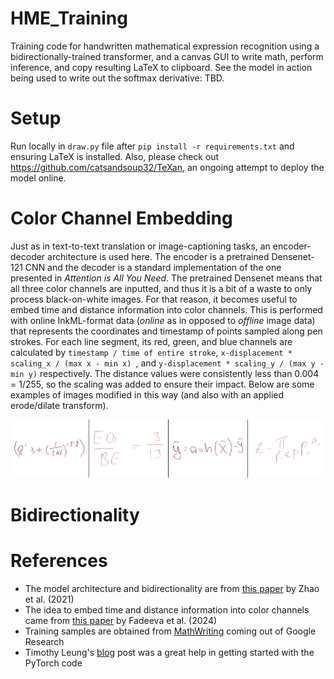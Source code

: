 # HME_Training

Training code for handwritten mathematical expression recognition using a bidirectionally-trained transformer, and a canvas GUI to write math, perform inference, and copy resulting LaTeX to clipboard. See the model in action being used to write out the softmax derivative: TBD.

# Setup

Run locally in `draw.py` file after `pip install -r requirements.txt` and ensuring LaTeX is installed. Also, please check out https://github.com/catsandsoup32/TeXan, an ongoing attempt to deploy the model online.

# Color Channel Embedding

Just as in text-to-text translation or image-captioning tasks, an encoder-decoder architecture is used here. The encoder is a pretrained Densenet-121 CNN and the decoder is a standard implementation of the one presented in *Attention is All You Need*. The pretrained Densenet means that all three color channels are inputted, and thus it is a bit of a waste to only process black-on-white images. For that reason, it becomes useful to embed time and distance information into color channels. This is performed with online InkML-format data (*online* as in opposed to *offline* image data) that represents the coordinates and timestamp of points sampled along pen strokes. For each line segment, its red, green, and blue channels are calculated by `timestamp / time of entire stroke`, `x-displacement * scaling_x / (max x - min x) `, and `y-displacement * scaling_y / (max y - min y)` respectively. The distance values were consistently less than 0.004 = 1/255, so the scaling was added to ensure their impact. Below are some examples of images modified in this way (and also with an applied erode/dilate transform).

<p align="center">
  <img src="public/color_ex.png" alt="Color Example" width="750">
</p>




# Bidirectionality






# References

- The model architecture and bidirectionality are from [this paper](https://arxiv.org/abs/2105.02412) by Zhao et al. (2021)
- The idea to embed time and distance information into color channels came from [this paper](https://arxiv.org/html/2402.15307v1) by Fadeeva et al. (2024)
- Training samples are obtained from [MathWriting](https://arxiv.org/html/2404.10690v1) coming out of Google Research
- Timothy Leung's [blog](https://actamachina.com/) post was a great help in getting started with the PyTorch code


